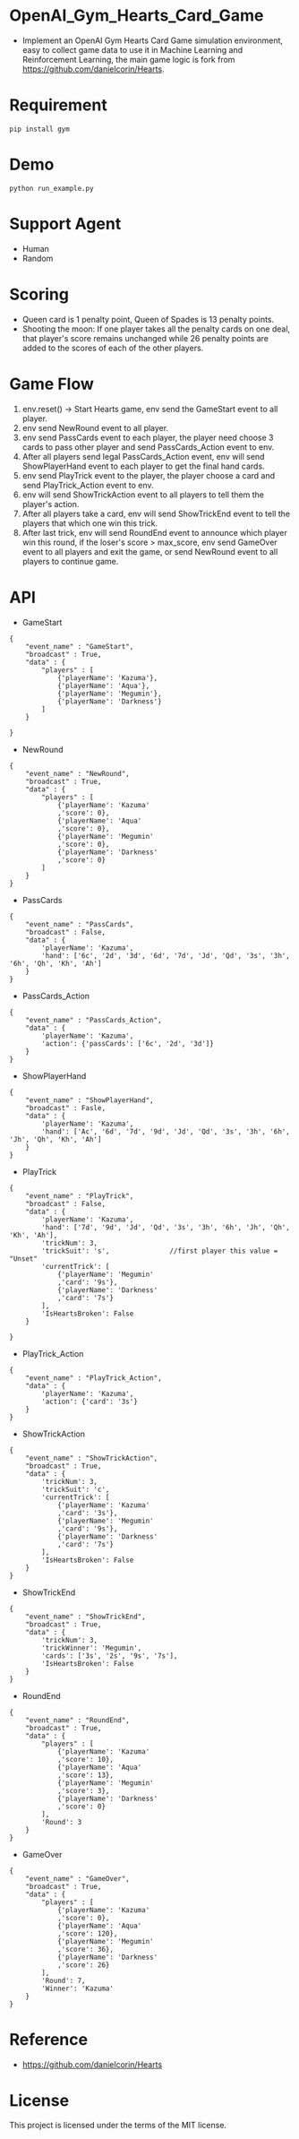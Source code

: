 # OpenAI_Gym_Hearts_Card_Game
* Implement an OpenAI Gym Hearts Card Game simulation environment, easy to collect game data to use it in Machine Learning and Reinforcement Learning, the main game logic is fork from https://github.com/danielcorin/Hearts.

# Requirement
```
pip install gym
```

# Demo
```
python run_example.py
```

# Support Agent
* Human
* Random 

# Scoring
* Queen card is 1 penalty point, Queen of Spades is 13 penalty points.
* Shooting the moon: If one player takes all the penalty cards on one deal, that player's score remains unchanged while 26 penalty points are added to the scores of each of the other players.

# Game Flow
1.	env.reset() -> Start Hearts game, env send the GameStart event to all player.
2.	env send NewRound event to all player.
3.	env send PassCards event to each player, the player need choose 3 cards to pass other player and send PassCards_Action event to env.
4.	After all players send legal PassCards_Action event, env will send ShowPlayerHand event to each player to get the final hand cards.
5.  env send PlayTrick event to the player, the player choose a card and send PlayTrick_Action event to env.
6.  env will send ShowTrickAction event to all players to tell them the player's action.
7.  After all players take a card, env will send ShowTrickEnd event to tell the players that which one win this trick.
8.  After last trick, env will send RoundEnd event to announce which player win this round, if the loser's score > max_score, env send GameOver event to all players and exit the game, or send NewRound event to all players to continue game.

# API
* GameStart
```
{
    "event_name" : "GameStart",
    "broadcast" : True,
    "data" : {
        "players" : [
            {'playerName': 'Kazuma'},
            {'playerName': 'Aqua'},
            {'playerName': 'Megumin'},
            {'playerName': 'Darkness'}
        ]
    }

}
```

* NewRound
```
{
    "event_name" : "NewRound",
    "broadcast" : True,
    "data" : {
        "players" : [
            {'playerName': 'Kazuma'
            ,'score': 0},
            {'playerName': 'Aqua'
            ,'score': 0},
            {'playerName': 'Megumin'
            ,'score': 0},
            {'playerName': 'Darkness'
            ,'score': 0}
        ]
    }
}
```

* PassCards
```
{
    "event_name" : "PassCards",
    "broadcast" : False,
    "data" : {
        'playerName': 'Kazuma', 
        'hand': ['6c', '2d', '3d', '6d', '7d', 'Jd', 'Qd', '3s', '3h', '6h', 'Qh', 'Kh', 'Ah']
    }
}
```

* PassCards_Action
```
{
    "event_name" : "PassCards_Action",
    "data" : {
        'playerName': 'Kazuma', 
        'action': {'passCards': ['6c', '2d', '3d']}
    }
}
```

* ShowPlayerHand
```
{
    "event_name" : "ShowPlayerHand",
    "broadcast" : Fasle,
    "data" : {
        'playerName': 'Kazuma', 
        'hand': ['Ac', '6d', '7d', '9d', 'Jd', 'Qd', '3s', '3h', '6h', 'Jh', 'Qh', 'Kh', 'Ah']
    }
}
```

* PlayTrick
```
{
    "event_name" : "PlayTrick",
    "broadcast" : False,
    "data" : {
        'playerName': 'Kazuma', 
        'hand': ['7d', '9d', 'Jd', 'Qd', '3s', '3h', '6h', 'Jh', 'Qh', 'Kh', 'Ah'],
        'trickNum': 3,
        'trickSuit': 's',               //first player this value = "Unset"
        'currentTrick': [
            {'playerName': 'Megumin'
            ,'card': '9s'},
            {'playerName': 'Darkness'
            ,'card': '7s'}
		],
		'IsHeartsBroken': False
    }

}
```

* PlayTrick_Action
```
{
    "event_name" : "PlayTrick_Action",
    "data" : {
        'playerName': 'Kazuma', 
        'action': {'card': '3s'}
    }
}
```

* ShowTrickAction
```
{
    "event_name" : "ShowTrickAction",
    "broadcast" : True,
    "data" : {
        'trickNum': 3,
        'trickSuit': 'c',
        'currentTrick': [
            {'playerName': 'Kazuma'
            ,'card': '3s'},
            {'playerName': 'Megumin'
            ,'card': '9s'},
            {'playerName': 'Darkness'
            ,'card': '7s'}
		],
        'IsHeartsBroken': False
    }
}
```

* ShowTrickEnd
```
{
    "event_name" : "ShowTrickEnd",
    "broadcast" : True,
    "data" : {
        'trickNum': 3,
        'trickWinner': 'Megumin',
        'cards': ['3s', '2s', '9s', '7s'],
		'IsHeartsBroken': False
    }
}
```

* RoundEnd
```
{
    "event_name" : "RoundEnd",
    "broadcast" : True,
    "data" : {
        "players" : [
            {'playerName': 'Kazuma'
            ,'score': 10},
            {'playerName': 'Aqua'
            ,'score': 13},
            {'playerName': 'Megumin'
            ,'score': 3},
            {'playerName': 'Darkness'
            ,'score': 0}
        ],
        'Round': 3
    }
}
```

* GameOver
```
{
    "event_name" : "GameOver",
    "broadcast" : True,
    "data" : {
        "players" : [
            {'playerName': 'Kazuma'
            ,'score': 0},
            {'playerName': 'Aqua'
            ,'score': 120},
            {'playerName': 'Megumin'
            ,'score': 36},
            {'playerName': 'Darkness'
            ,'score': 26}
        ],
        'Round': 7,
        'Winner': 'Kazuma'
    }
}
```

# Reference
* https://github.com/danielcorin/Hearts

# License
This project is licensed under the terms of the MIT license.